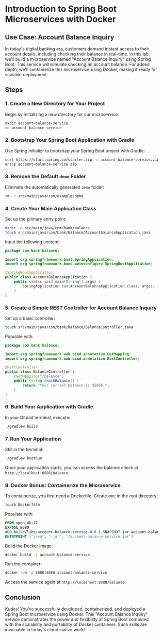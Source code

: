 
# **Introduction to Spring Boot Microservices with Docker**

## **Use Case: Account Balance Inquiry**

In today's digital banking era, customers demand instant access to their account details, including checking their balance in real-time. In this lab, we'll build a microservice named "Account Balance Inquiry" using Spring Boot. This service will simulate checking an account balance. For added depth, we'll containerize this microservice using Docker, making it ready for scalable deployment.

## **Steps**

### **1. Create a New Directory for Your Project**

Begin by initializing a new directory for our microservice:

```bash
mkdir account-balance-service
cd account-balance-service
```

### **2. Bootstrap Your Spring Boot Application with Gradle**

Use Spring Initializr to bootstrap your Spring Boot project with Gradle:

```bash
curl https://start.spring.io/starter.zip -o account-balance-service.zip -d type=gradle-project -d dependencies=web
unzip account-balance-service.zip
```

### **3. Remove the Default `demo` Folder**

Eliminate the automatically generated `demo` folder:

```bash
rm -r src/main/java/com/example/demo
```

### **4. Create Your Main Application Class**

Set up the primary entry point:

```bash
mkdir -p src/main/java/com/bank/balance
touch src/main/java/com/bank/balance/AccountBalanceApplication.java
```

Input the following content:

```java
package com.bank.balance;

import org.springframework.boot.SpringApplication;
import org.springframework.boot.autoconfigure.SpringBootApplication;

@SpringBootApplication
public class AccountBalanceApplication {
    public static void main(String[] args) {
        SpringApplication.run(AccountBalanceApplication.class, args);
    }
}
```

### **5. Create a Simple REST Controller for Account Balance Inquiry**

Set up a basic controller:

```bash
touch src/main/java/com/bank/balance/BalanceController.java
```

Populate with:

```java
package com.bank.balance;

import org.springframework.web.bind.annotation.GetMapping;
import org.springframework.web.bind.annotation.RestController;

@RestController
public class BalanceController {
    @GetMapping("/balance")
    public String checkBalance() {
        return "Your current balance is $5000.";
    }
}
```

### **6. Build Your Application with Gradle**

In your Gitpod terminal, execute:

```bash
./gradlew build
```

### **7. Run Your Application**

Still in the terminal:

```bash
./gradlew bootRun
```

Once your application starts, you can access the balance check at `http://localhost:8080/balance`.

### **8. Docker Bonus: Containerize the Microservice**

To containerize, you first need a Dockerfile. Create one in the root directory:

```bash
touch Dockerfile
```

Populate with:

```Dockerfile
FROM openjdk:11
EXPOSE 8080
ADD build/libs/account-balance-service-0.0.1-SNAPSHOT.jar account-balance-service.jar
ENTRYPOINT ["java", "-jar", "/account-balance-service.jar"]
```

Build the Docker image:

```bash
docker build -t account-balance-service .
```

Run the container:

```bash
docker run -p 8080:8080 account-balance-service
```

Access the service again at `http://localhost:8080/balance`.

## **Conclusion**

Kudos! You've successfully developed, containerized, and deployed a Spring Boot microservice using Docker. This "Account Balance Inquiry" service demonstrates the power and flexibility of Spring Boot combined with the scalability and portability of Docker containers. Such skills are invaluable in today's cloud-native world.
